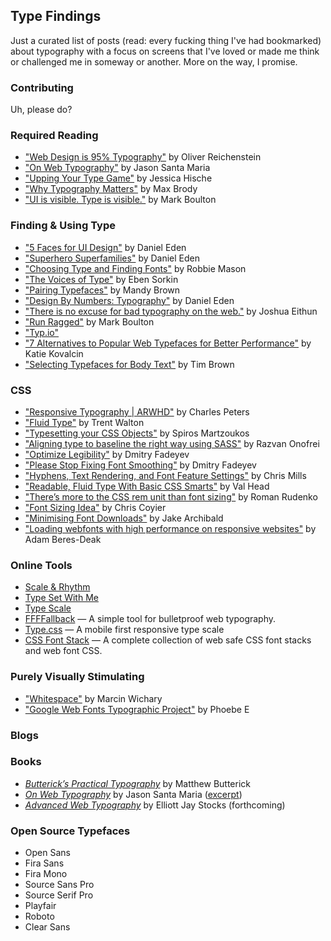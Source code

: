 Type Findings
---

Just a curated list of posts (read: every fucking thing I've had bookmarked) about typography with a focus on screens that I've loved or made me think or challenged me in someway or another. More on the way, I promise.

### Contributing
Uh, please do?

### Required Reading
- ["Web Design is 95% Typography"](http://ia.net/blog/the-web-is-all-about-typography-period/) by Oliver Reichenstein
- ["On Web Typography"](http://alistapart.com/article/on-web-typography) by Jason Santa Maria
- ["Upping Your Type Game"](http://jessicahische.is/talkingtype) by Jessica Hische
- ["Why Typography Matters"](https://medium.com/typography/why-typography-matters-14449aae4609) by Max Brody
- ["UI is visible. Type is visible."](http://markboulton.co.uk/journal/invisibletype) by Mark Boulton

### Finding & Using Type
- ["5 Faces for UI Design"](http://typecast.com/blog/type-on-screen-5-faces-for-ui-design) by Daniel Eden
- ["Superhero Superfamilies"](http://typecast.com/blog/type-on-screen-superhero-superfamilies) by Daniel Eden
- ["Choosing Type and Finding Fonts"](http://www.robbiemanson.com/articles/choosing-type-and-finding-fonts/) by Robbie Mason
- ["The Voices of Type"](http://typecast.com/blog/the-voices-of-type) by Eben Sorkin
- ["Pairing Typefaces"](http://blog.typekit.com/2012/05/23/type-study-pairing-typefaces/) by Mandy Brown
- ["Design By Numbers: Typography"](https://medium.com/@_dte/design-by-numbers-typography-2e5fd2f262e4) by Daniel Eden
- ["There is no excuse for bad typography on the web."](https://medium.com/i-m-h-o/there-is-no-excuse-for-bad-typography-on-the-web-33030766a5bd) by Joshua Eithun
- ["Run Ragged"](http://24ways.org/2013/run-ragged/) by Mark Boulton
- ["Typ.io"](http://www.typ.io/)
- ["7 Alternatives to Popular Web Typefaces for Better Performance"](http://cognition.happycog.com/article/7-alternatives-to-popular-web-typefaces-for-better-performance) by Katie Kovalcin
- ["Selecting Typefaces for Body Text"](http://practice.typekit.com/lesson/selecting-typefaces-for-body-text/) by Tim Brown

### CSS
- ["Responsive Typography | ARWHD"](http://arwhd.co/css/2014/10/08/responsive-typography/) by Charles Peters
- ["Fluid Type"](http://trentwalton.com/2012/06/19/fluid-type/) by Trent Walton
- ["Typesetting your CSS Objects"](http://www.edenspiekermann.com/blog/typesetting-your-css-objects) by Spiros Martzoukos
- ["Aligning type to baseline the right way using SASS"](https://medium.com/@razvanonofrei/aligning-type-to-baseline-the-right-way-using-sass-e258fce47a9b) by Razvan Onofrei
- ["Optimize Legibility"](http://usabilitypost.com/2012/11/06/optimize-legibility/) by Dmitry Fadeyev
- ["Please Stop Fixing Font Smoothing"](http://usabilitypost.com/2012/11/05/stop-fixing-font-smoothing/) by Dmitry Fadeyev
- ["Hyphens, Text Rendering, and Font Feature Settings"](http://www.sitepoint.com/cross-browser-web-fonts-part-3/) by Chris Mills
- ["Readable, Fluid Type With Basic CSS Smarts"](http://typecast.com/blog/readable-fluid-type-with-basic-css-smarts) by Val Head
- ["There’s more to the CSS rem unit than font sizing"](http://css-tricks.com/theres-more-to-the-css-rem-unit-than-font-sizing/) by Roman Rudenko
- ["Font Sizing Idea"](http://css-tricks.com/rems-ems/) by Chris Coyier
- ["Minimising Font Downloads"](http://jakearchibald.com/2014/minimising-font-downloads/) by Jake Archibald
- ["Loading webfonts with high performance on responsive websites"](http://bdadam.com/blog/loading-webfonts-with-high-performance.html) by Adam Beres-Deak

### Online Tools

- [Scale & Rhythm](http://lamb.cc/typograph/)
- [Type Set With Me](http://typesetwith.me/)
- [Type Scale](http://type-scale.com/)
- [FFFFallback](http://ffffallback.com/) — A simple tool for bulletproof web typography.
- [Type.css](http://mrmrs.io/type.css/) — A mobile first responsive type scale
- [CSS Font Stack](http://cssfontstack.com/) — A complete collection of web safe CSS font stacks and web font CSS.

### Purely Visually Stimulating
- ["Whitespace"](https://medium.com/designing-medium/whitespace-8b92273ab49e) by Marcin Wichary
- ["Google Web Fonts Typographic Project"](http://femmebot.github.io/google-type/) by Phoebe E

### Blogs

### Books
- [_Butterick’s Practical Typography_](http://practicaltypography.com/) by Matthew Butterick
- [_On Web Typography_](http://www.abookapart.com/products/on-web-typography) by Jason Santa Maria ([excerpt](http://alistapart.com/article/how-we-read))
- [_Advanced Web Typography_](http://advancedwebtypography.com/) by Elliott Jay Stocks (forthcoming)

### Open Source Typefaces

- Open Sans
- Fira Sans
- Fira Mono
- Source Sans Pro
- Source Serif Pro
- Playfair
- Roboto
- Clear Sans
